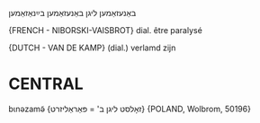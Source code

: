 באַנעזאַמען‏
ליגן באַנעזאַמען
בײַנאַזאַמען

{FRENCH - NIBORSKI-VAISBROT}
dial. être paralysé

{DUTCH - VAN DE KAMP}
(dial.) verlamd zijn

CENTRAL
========

bɩnəzamə̃ {זאָלסט ליגן ב' = פּאַראַליזרט} {POLAND, Wolbrom, 50196}